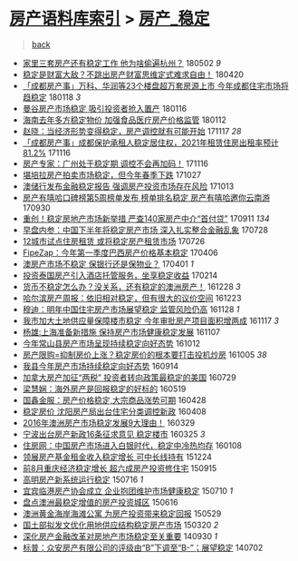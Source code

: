[房产语料库索引](../../README.md)  > [房产_稳定](房产_稳定.md)
====
> [back](../README.md)

- [家里三套房产还有稳定工作 他为啥偷遍杭州？](http://jkwz.applinzi.com/ittc/7098511646140138506.html#%E5%AE%B6%E9%87%8C%E4%B8%89%E5%A5%97%E6%88%BF%E4%BA%A7%E8%BF%98%E6%9C%89%E7%A8%B3%E5%AE%9A%E5%B7%A5%E4%BD%9C+%E4%BB%96%E4%B8%BA%E5%95%A5%E5%81%B7%E9%81%8D%E6%9D%AD%E5%B7%9E%EF%BC%9F) 180502 *9* 
- [稳定是财富大敌？不跳出房产财富思维定式难求自由！](http://jkwz.applinzi.com/ittc/7093985835005510673.html#%E7%A8%B3%E5%AE%9A%E6%98%AF%E8%B4%A2%E5%AF%8C%E5%A4%A7%E6%95%8C%EF%BC%9F%E4%B8%8D%E8%B7%B3%E5%87%BA%E6%88%BF%E4%BA%A7%E8%B4%A2%E5%AF%8C%E6%80%9D%E7%BB%B4%E5%AE%9A%E5%BC%8F%E9%9A%BE%E6%B1%82%E8%87%AA%E7%94%B1%EF%BC%81) 180420  
- [「成都房产事」万科、华润等23个楼盘超万套房源上市 今年成都住宅市场将趋稳定](http://jkwz.applinzi.com/ittc/7059885823015519249.html#%E3%80%8C%E6%88%90%E9%83%BD%E6%88%BF%E4%BA%A7%E4%BA%8B%E3%80%8D%E4%B8%87%E7%A7%91%E3%80%81%E5%8D%8E%E6%B6%A6%E7%AD%8923%E4%B8%AA%E6%A5%BC%E7%9B%98%E8%B6%85%E4%B8%87%E5%A5%97%E6%88%BF%E6%BA%90%E4%B8%8A%E5%B8%82+%E4%BB%8A%E5%B9%B4%E6%88%90%E9%83%BD%E4%BD%8F%E5%AE%85%E5%B8%82%E5%9C%BA%E5%B0%86%E8%B6%8B%E7%A8%B3%E5%AE%9A) 180118 *3* 
- [曼谷房产市场稳定 吸引投资者抢入置产](http://jkwz.applinzi.com/ittc/7059138352450634769.html#%E6%9B%BC%E8%B0%B7%E6%88%BF%E4%BA%A7%E5%B8%82%E5%9C%BA%E7%A8%B3%E5%AE%9A+%E5%90%B8%E5%BC%95%E6%8A%95%E8%B5%84%E8%80%85%E6%8A%A2%E5%85%A5%E7%BD%AE%E4%BA%A7) 180116  
- [海南去年多方稳定物价 加强食品医疗房产价格监管](http://jkwz.applinzi.com/ittc/7057828157896262673.html#%E6%B5%B7%E5%8D%97%E5%8E%BB%E5%B9%B4%E5%A4%9A%E6%96%B9%E7%A8%B3%E5%AE%9A%E7%89%A9%E4%BB%B7+%E5%8A%A0%E5%BC%BA%E9%A3%9F%E5%93%81%E5%8C%BB%E7%96%97%E6%88%BF%E4%BA%A7%E4%BB%B7%E6%A0%BC%E7%9B%91%E7%AE%A1) 180112  
- [赵晓：当经济形势变得稳定，房产调控就有可能开始](http://jkwz.applinzi.com/ittc/7036831982686831633.html#%E8%B5%B5%E6%99%93%EF%BC%9A%E5%BD%93%E7%BB%8F%E6%B5%8E%E5%BD%A2%E5%8A%BF%E5%8F%98%E5%BE%97%E7%A8%B3%E5%AE%9A%EF%BC%8C%E6%88%BF%E4%BA%A7%E8%B0%83%E6%8E%A7%E5%B0%B1%E6%9C%89%E5%8F%AF%E8%83%BD%E5%BC%80%E5%A7%8B) 171117 *28* 
- [「成都房产事」成都保护承租人稳定居住权，2021年租赁住房出租率预计81.2%](http://jkwz.applinzi.com/ittc/7036481162980099088.html#%E3%80%8C%E6%88%90%E9%83%BD%E6%88%BF%E4%BA%A7%E4%BA%8B%E3%80%8D%E6%88%90%E9%83%BD%E4%BF%9D%E6%8A%A4%E6%89%BF%E7%A7%9F%E4%BA%BA%E7%A8%B3%E5%AE%9A%E5%B1%85%E4%BD%8F%E6%9D%83%EF%BC%8C2021%E5%B9%B4%E7%A7%9F%E8%B5%81%E4%BD%8F%E6%88%BF%E5%87%BA%E7%A7%9F%E7%8E%87%E9%A2%84%E8%AE%A181.2%25) 171116  
- [房产专家：广州处于稳定期 调控不会再加码！](http://jkwz.applinzi.com/ittc/7036331533625984017.html#%E6%88%BF%E4%BA%A7%E4%B8%93%E5%AE%B6%EF%BC%9A%E5%B9%BF%E5%B7%9E%E5%A4%84%E4%BA%8E%E7%A8%B3%E5%AE%9A%E6%9C%9F+%E8%B0%83%E6%8E%A7%E4%B8%8D%E4%BC%9A%E5%86%8D%E5%8A%A0%E7%A0%81%EF%BC%81) 171116  
- [堪培拉房产拍卖市场稳定，但今年春季下跌](http://jkwz.applinzi.com/ittc/7029068914686952465.html#%E5%A0%AA%E5%9F%B9%E6%8B%89%E6%88%BF%E4%BA%A7%E6%8B%8D%E5%8D%96%E5%B8%82%E5%9C%BA%E7%A8%B3%E5%AE%9A%EF%BC%8C%E4%BD%86%E4%BB%8A%E5%B9%B4%E6%98%A5%E5%AD%A3%E4%B8%8B%E8%B7%8C) 171027  
- [澳储行发布金融稳定报告 强调房产投资市场存在风险](http://jkwz.applinzi.com/ittc/7023957190094881808.html#%E6%BE%B3%E5%82%A8%E8%A1%8C%E5%8F%91%E5%B8%83%E9%87%91%E8%9E%8D%E7%A8%B3%E5%AE%9A%E6%8A%A5%E5%91%8A+%E5%BC%BA%E8%B0%83%E6%88%BF%E4%BA%A7%E6%8A%95%E8%B5%84%E5%B8%82%E5%9C%BA%E5%AD%98%E5%9C%A8%E9%A3%8E%E9%99%A9) 171013  
- [房产有嘻哈口碑榜第5周榜单发布 榜单排名稳定 房产有嘻哈邀你云南游](http://jkwz.applinzi.com/ittc/7019060465307747345.html#%E6%88%BF%E4%BA%A7%E6%9C%89%E5%98%BB%E5%93%88%E5%8F%A3%E7%A2%91%E6%A6%9C%E7%AC%AC5%E5%91%A8%E6%A6%9C%E5%8D%95%E5%8F%91%E5%B8%83+%E6%A6%9C%E5%8D%95%E6%8E%92%E5%90%8D%E7%A8%B3%E5%AE%9A+%E6%88%BF%E4%BA%A7%E6%9C%89%E5%98%BB%E5%93%88%E9%82%80%E4%BD%A0%E4%BA%91%E5%8D%97%E6%B8%B8) 170930  
- [重创！稳定房地产市场新举措 严查140家房产中介“首付贷”](http://jkwz.applinzi.com/ittc/7012042340129309713.html#%E9%87%8D%E5%88%9B%EF%BC%81%E7%A8%B3%E5%AE%9A%E6%88%BF%E5%9C%B0%E4%BA%A7%E5%B8%82%E5%9C%BA%E6%96%B0%E4%B8%BE%E6%8E%AA+%E4%B8%A5%E6%9F%A5140%E5%AE%B6%E6%88%BF%E4%BA%A7%E4%B8%AD%E4%BB%8B%E2%80%9C%E9%A6%96%E4%BB%98%E8%B4%B7%E2%80%9D) 170911 *134* 
- [早盘内参：中国下半年将稳定房产市场 深入扎实整合金融乱象](http://jkwz.applinzi.com/ittc/6995271902976017424.html#%E6%97%A9%E7%9B%98%E5%86%85%E5%8F%82%EF%BC%9A%E4%B8%AD%E5%9B%BD%E4%B8%8B%E5%8D%8A%E5%B9%B4%E5%B0%86%E7%A8%B3%E5%AE%9A%E6%88%BF%E4%BA%A7%E5%B8%82%E5%9C%BA+%E6%B7%B1%E5%85%A5%E6%89%8E%E5%AE%9E%E6%95%B4%E5%90%88%E9%87%91%E8%9E%8D%E4%B9%B1%E8%B1%A1) 170728  
- [12城市试点住房租赁 或将稳定房产租赁市场](http://jkwz.applinzi.com/ittc/6992748472632345616.html#12%E5%9F%8E%E5%B8%82%E8%AF%95%E7%82%B9%E4%BD%8F%E6%88%BF%E7%A7%9F%E8%B5%81+%E6%88%96%E5%B0%86%E7%A8%B3%E5%AE%9A%E6%88%BF%E4%BA%A7%E7%A7%9F%E8%B5%81%E5%B8%82%E5%9C%BA) 170726  
- [FipeZap：今年第一季度巴西房产价格基本稳定](http://jkwz.applinzi.com/ittc/6953515894478210053.html#FipeZap%EF%BC%9A%E4%BB%8A%E5%B9%B4%E7%AC%AC%E4%B8%80%E5%AD%A3%E5%BA%A6%E5%B7%B4%E8%A5%BF%E6%88%BF%E4%BA%A7%E4%BB%B7%E6%A0%BC%E5%9F%BA%E6%9C%AC%E7%A8%B3%E5%AE%9A) 170406  
- [澳房产市场不稳定 保银行还是保物业？](http://jkwz.applinzi.com/ittc/6951529250141242373.html#%E6%BE%B3%E6%88%BF%E4%BA%A7%E5%B8%82%E5%9C%BA%E4%B8%8D%E7%A8%B3%E5%AE%9A+%E4%BF%9D%E9%93%B6%E8%A1%8C%E8%BF%98%E6%98%AF%E4%BF%9D%E7%89%A9%E4%B8%9A%EF%BC%9F) 170401 *1* 
- [投资泰国房产引入酒店托管服务，坐享稳定收益](http://jkwz.applinzi.com/ittc/6934611850124854276.html#%E6%8A%95%E8%B5%84%E6%B3%B0%E5%9B%BD%E6%88%BF%E4%BA%A7%E5%BC%95%E5%85%A5%E9%85%92%E5%BA%97%E6%89%98%E7%AE%A1%E6%9C%8D%E5%8A%A1%EF%BC%8C%E5%9D%90%E4%BA%AB%E7%A8%B3%E5%AE%9A%E6%94%B6%E7%9B%8A) 170214  
- [货币不稳定怎么办？没关系，还有稳定的澳洲房产！](http://jkwz.applinzi.com/ittc/6916624214991045636.html#%E8%B4%A7%E5%B8%81%E4%B8%8D%E7%A8%B3%E5%AE%9A%E6%80%8E%E4%B9%88%E5%8A%9E%EF%BC%9F%E6%B2%A1%E5%85%B3%E7%B3%BB%EF%BC%8C%E8%BF%98%E6%9C%89%E7%A8%B3%E5%AE%9A%E7%9A%84%E6%BE%B3%E6%B4%B2%E6%88%BF%E4%BA%A7%EF%BC%81) 161228 *3* 
- [哈尔滨房产周报：依旧相对稳定，但有很大的议价空间](http://jkwz.applinzi.com/ittc/6914919644988441604.html#%E5%93%88%E5%B0%94%E6%BB%A8%E6%88%BF%E4%BA%A7%E5%91%A8%E6%8A%A5%EF%BC%9A%E4%BE%9D%E6%97%A7%E7%9B%B8%E5%AF%B9%E7%A8%B3%E5%AE%9A%EF%BC%8C%E4%BD%86%E6%9C%89%E5%BE%88%E5%A4%A7%E7%9A%84%E8%AE%AE%E4%BB%B7%E7%A9%BA%E9%97%B4) 161223  
- [穆迪：明年中国住宅房产市场展望稳定 监管风险仍高](http://jkwz.applinzi.com/ittc/6905553576696218629.html#%E7%A9%86%E8%BF%AA%EF%BC%9A%E6%98%8E%E5%B9%B4%E4%B8%AD%E5%9B%BD%E4%BD%8F%E5%AE%85%E6%88%BF%E4%BA%A7%E5%B8%82%E5%9C%BA%E5%B1%95%E6%9C%9B%E7%A8%B3%E5%AE%9A+%E7%9B%91%E7%AE%A1%E9%A3%8E%E9%99%A9%E4%BB%8D%E9%AB%98) 161128 *1* 
- [我市加大土地供应量保障楼市稳定 今年审批房产项目面积增两成](http://jkwz.applinzi.com/ittc/6901348214732489733.html#%E6%88%91%E5%B8%82%E5%8A%A0%E5%A4%A7%E5%9C%9F%E5%9C%B0%E4%BE%9B%E5%BA%94%E9%87%8F%E4%BF%9D%E9%9A%9C%E6%A5%BC%E5%B8%82%E7%A8%B3%E5%AE%9A+%E4%BB%8A%E5%B9%B4%E5%AE%A1%E6%89%B9%E6%88%BF%E4%BA%A7%E9%A1%B9%E7%9B%AE%E9%9D%A2%E7%A7%AF%E5%A2%9E%E4%B8%A4%E6%88%90) 161117 *3* 
- [杨雄:上海准备新措施 保持房产市场健康稳定发展](http://jkwz.applinzi.com/ittc/6897723111511688196.html#%E6%9D%A8%E9%9B%84%3A%E4%B8%8A%E6%B5%B7%E5%87%86%E5%A4%87%E6%96%B0%E6%8E%AA%E6%96%BD+%E4%BF%9D%E6%8C%81%E6%88%BF%E4%BA%A7%E5%B8%82%E5%9C%BA%E5%81%A5%E5%BA%B7%E7%A8%B3%E5%AE%9A%E5%8F%91%E5%B1%95) 161107  
- [今年常山县房产市场呈现持续稳定向好态势](http://jkwz.applinzi.com/ittc/6888150921250341893.html#%E4%BB%8A%E5%B9%B4%E5%B8%B8%E5%B1%B1%E5%8E%BF%E6%88%BF%E4%BA%A7%E5%B8%82%E5%9C%BA%E5%91%88%E7%8E%B0%E6%8C%81%E7%BB%AD%E7%A8%B3%E5%AE%9A%E5%90%91%E5%A5%BD%E6%80%81%E5%8A%BF) 161012  
- [房产限购=抑制房价上涨？稳定房价的根本要打击投机炒房](http://jkwz.applinzi.com/ittc/6885480806264341509.html#%E6%88%BF%E4%BA%A7%E9%99%90%E8%B4%AD%3D%E6%8A%91%E5%88%B6%E6%88%BF%E4%BB%B7%E4%B8%8A%E6%B6%A8%EF%BC%9F%E7%A8%B3%E5%AE%9A%E6%88%BF%E4%BB%B7%E7%9A%84%E6%A0%B9%E6%9C%AC%E8%A6%81%E6%89%93%E5%87%BB%E6%8A%95%E6%9C%BA%E7%82%92%E6%88%BF) 161005 *38* 
- [我县今年房产市场持续稳定向好态势](http://jkwz.applinzi.com/ittc/6877701796851614725.html#%E6%88%91%E5%8E%BF%E4%BB%8A%E5%B9%B4%E6%88%BF%E4%BA%A7%E5%B8%82%E5%9C%BA%E6%8C%81%E7%BB%AD%E7%A8%B3%E5%AE%9A%E5%90%91%E5%A5%BD%E6%80%81%E5%8A%BF) 160914  
- [加拿大房产加征“两税” 投资者转向政策最稳定的美国](http://jkwz.applinzi.com/ittc/6860247472567485445.html#%E5%8A%A0%E6%8B%BF%E5%A4%A7%E6%88%BF%E4%BA%A7%E5%8A%A0%E5%BE%81%E2%80%9C%E4%B8%A4%E7%A8%8E%E2%80%9D+%E6%8A%95%E8%B5%84%E8%80%85%E8%BD%AC%E5%90%91%E6%94%BF%E7%AD%96%E6%9C%80%E7%A8%B3%E5%AE%9A%E7%9A%84%E7%BE%8E%E5%9B%BD) 160729  
- [梁慧娴：海外房产是回报稳定的好标的](http://jkwz.applinzi.com/ittc/6833878994151539717.html#%E6%A2%81%E6%85%A7%E5%A8%B4%EF%BC%9A%E6%B5%B7%E5%A4%96%E6%88%BF%E4%BA%A7%E6%98%AF%E5%9B%9E%E6%8A%A5%E7%A8%B3%E5%AE%9A%E7%9A%84%E5%A5%BD%E6%A0%87%E7%9A%84) 160519  
- [国鑫金服：房产价格稳定,大宗商品涨势可期](http://jkwz.applinzi.com/ittc/6826091718864536581.html#%E5%9B%BD%E9%91%AB%E9%87%91%E6%9C%8D%EF%BC%9A%E6%88%BF%E4%BA%A7%E4%BB%B7%E6%A0%BC%E7%A8%B3%E5%AE%9A%2C%E5%A4%A7%E5%AE%97%E5%95%86%E5%93%81%E6%B6%A8%E5%8A%BF%E5%8F%AF%E6%9C%9F) 160428  
- [稳定房价 沈阳房产局出台住宅分类调控新政](http://jkwz.applinzi.com/ittc/6818763183762179076.html#%E7%A8%B3%E5%AE%9A%E6%88%BF%E4%BB%B7+%E6%B2%88%E9%98%B3%E6%88%BF%E4%BA%A7%E5%B1%80%E5%87%BA%E5%8F%B0%E4%BD%8F%E5%AE%85%E5%88%86%E7%B1%BB%E8%B0%83%E6%8E%A7%E6%96%B0%E6%94%BF) 160408  
- [2016年澳洲房产市场稳定发展9大理由！](http://jkwz.applinzi.com/ittc/6815020912277455876.html#2016%E5%B9%B4%E6%BE%B3%E6%B4%B2%E6%88%BF%E4%BA%A7%E5%B8%82%E5%9C%BA%E7%A8%B3%E5%AE%9A%E5%8F%91%E5%B1%959%E5%A4%A7%E7%90%86%E7%94%B1%EF%BC%81) 160329  
- [宁波出台房产新政16条征求意见 稳定楼市](http://jkwz.applinzi.com/ittc/6813565806734476293.html#%E5%AE%81%E6%B3%A2%E5%87%BA%E5%8F%B0%E6%88%BF%E4%BA%A7%E6%96%B0%E6%94%BF16%E6%9D%A1%E5%BE%81%E6%B1%82%E6%84%8F%E8%A7%81+%E7%A8%B3%E5%AE%9A%E6%A5%BC%E5%B8%82) 160325 *3* 
- [住房网：中国房产市场进入白银时代，稳定中冷热均存](http://jkwz.applinzi.com/ittc/6784891107536274436.html#%E4%BD%8F%E6%88%BF%E7%BD%91%EF%BC%9A%E4%B8%AD%E5%9B%BD%E6%88%BF%E4%BA%A7%E5%B8%82%E5%9C%BA%E8%BF%9B%E5%85%A5%E7%99%BD%E9%93%B6%E6%97%B6%E4%BB%A3%EF%BC%8C%E7%A8%B3%E5%AE%9A%E4%B8%AD%E5%86%B7%E7%83%AD%E5%9D%87%E5%AD%98) 160108  
- [领展房产基金租金收入稳定增长 可中长线持有](http://jkwz.applinzi.com/ittc/6779381676044190724.html#%E9%A2%86%E5%B1%95%E6%88%BF%E4%BA%A7%E5%9F%BA%E9%87%91%E7%A7%9F%E9%87%91%E6%94%B6%E5%85%A5%E7%A8%B3%E5%AE%9A%E5%A2%9E%E9%95%BF+%E5%8F%AF%E4%B8%AD%E9%95%BF%E7%BA%BF%E6%8C%81%E6%9C%89) 151224  
- [前8月重庆经济稳定增长 超六成房产投资修住宅](http://jkwz.applinzi.com/ittc/6742277994296542212.html#%E5%89%8D8%E6%9C%88%E9%87%8D%E5%BA%86%E7%BB%8F%E6%B5%8E%E7%A8%B3%E5%AE%9A%E5%A2%9E%E9%95%BF+%E8%B6%85%E5%85%AD%E6%88%90%E6%88%BF%E4%BA%A7%E6%8A%95%E8%B5%84%E4%BF%AE%E4%BD%8F%E5%AE%85) 150915  
- [高明房产新系统运行稳定](http://jkwz.applinzi.com/ittc/547650615074723331.html#%E9%AB%98%E6%98%8E%E6%88%BF%E4%BA%A7%E6%96%B0%E7%B3%BB%E7%BB%9F%E8%BF%90%E8%A1%8C%E7%A8%B3%E5%AE%9A) 150716 *1* 
- [宜宾临港房产协会成立 企业抱团维护市场健康稳定](http://jkwz.applinzi.com/ittc/547650615029272710.html#%E5%AE%9C%E5%AE%BE%E4%B8%B4%E6%B8%AF%E6%88%BF%E4%BA%A7%E5%8D%8F%E4%BC%9A%E6%88%90%E7%AB%8B+%E4%BC%81%E4%B8%9A%E6%8A%B1%E5%9B%A2%E7%BB%B4%E6%8A%A4%E5%B8%82%E5%9C%BA%E5%81%A5%E5%BA%B7%E7%A8%B3%E5%AE%9A) 150710 *1* 
- [盘点澳洲最稳定增值的房产投资城区](http://jkwz.applinzi.com/ittc/547650611423694265.html#%E7%9B%98%E7%82%B9%E6%BE%B3%E6%B4%B2%E6%9C%80%E7%A8%B3%E5%AE%9A%E5%A2%9E%E5%80%BC%E7%9A%84%E6%88%BF%E4%BA%A7%E6%8A%95%E8%B5%84%E5%9F%8E%E5%8C%BA) 150616  
- [澳洲黄金海岸海滩公寓 为房产投资带来稳定回报](http://jkwz.applinzi.com/ittc/547650611418242482.html#%E6%BE%B3%E6%B4%B2%E9%BB%84%E9%87%91%E6%B5%B7%E5%B2%B8%E6%B5%B7%E6%BB%A9%E5%85%AC%E5%AF%93+%E4%B8%BA%E6%88%BF%E4%BA%A7%E6%8A%95%E8%B5%84%E5%B8%A6%E6%9D%A5%E7%A8%B3%E5%AE%9A%E5%9B%9E%E6%8A%A5) 150529  
- [国土部拟发文优化用地供应结构稳定房产市场](http://jkwz.applinzi.com/ittc/547650611397352366.html#%E5%9B%BD%E5%9C%9F%E9%83%A8%E6%8B%9F%E5%8F%91%E6%96%87%E4%BC%98%E5%8C%96%E7%94%A8%E5%9C%B0%E4%BE%9B%E5%BA%94%E7%BB%93%E6%9E%84%E7%A8%B3%E5%AE%9A%E6%88%BF%E4%BA%A7%E5%B8%82%E5%9C%BA) 150320 *2* 
- [深化房产金融改革对房地产市场稳定至关重要](http://jkwz.applinzi.com/ittc/547650611376700168.html#%E6%B7%B1%E5%8C%96%E6%88%BF%E4%BA%A7%E9%87%91%E8%9E%8D%E6%94%B9%E9%9D%A9%E5%AF%B9%E6%88%BF%E5%9C%B0%E4%BA%A7%E5%B8%82%E5%9C%BA%E7%A8%B3%E5%AE%9A%E8%87%B3%E5%85%B3%E9%87%8D%E8%A6%81) 140930 *1* 
- [标普：众安房产有限公司的评级由“B”下调至“B-”；展望稳定](http://jkwz.applinzi.com/ittc/547650611368766930.html#%E6%A0%87%E6%99%AE%EF%BC%9A%E4%BC%97%E5%AE%89%E6%88%BF%E4%BA%A7%E6%9C%89%E9%99%90%E5%85%AC%E5%8F%B8%E7%9A%84%E8%AF%84%E7%BA%A7%E7%94%B1%E2%80%9CB%E2%80%9D%E4%B8%8B%E8%B0%83%E8%87%B3%E2%80%9CB-%E2%80%9D%EF%BC%9B%E5%B1%95%E6%9C%9B%E7%A8%B3%E5%AE%9A) 140702  
